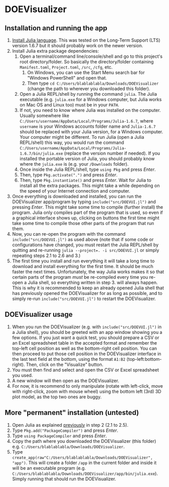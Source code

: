 # DOEVisualizer

## Installation and running the app

1. [Install Julia language](https://julialang.org/downloads/). This was tested on the Long-Term Support (LTS) version 1.6.7 but it should probably work on the newer version.
2. Install Julia extra package dependencies:
   1. Open a terminal/command line/console/shell and go to this project's root directory/folder. So basically the directory/folder containing `Manifest.toml`, `Project.toml`, `/src`, `/cfg`, etc.
      1. On Windows, you can use the Start Menu search bar for "Windows PowerShell" and open that.
      2. Then type `cd C:/Users/blablablabla/Downloads/DOEVisualizer` (change the path to wherever you downloaded this folder).
   2. Open a Julia REPL/shell by running the command `julia`. The Julia executable (e.g. `julia.exe` for a Windows computer, but Julia works on Mac OS and Linux too) must be in your `PATH`.
   3. If not, you need to know where Julia was installed on the computer. Usually somewhere like `C:/Users/username/AppData/Local/Programs/Julia-1.6.7`, where `username` is your Windows accounts folder name and `Julia-1.6.7` should be replaced with your Julia version, for a Windows computer. Your computer might be different. To run Julia (open a Julia REPL/shell) this way, you would run the command `C:/Users/username/AppData/Local/Programs/Julia-1.6.7/bin/julia.exe` (replace the version number if needed). If you installed the portable version of Julia, you should probably know where the `julia.exe` is (e.g. your `/Downloads` folder).
   4. Once inside the Julia REPL/shell, type `using Pkg` and press _Enter_.
   5. Then, type `Pkg.activate(".")` and press _Enter_.
   6. Then, type `Pkg.instantiate()` and press _Enter_. Wait for Julia to install all the extra packages. This might take a while depending on the speed of your Internet connection and computer.
3. Once everything is downloaded and installed, you can run the DOEVisualizer app/program by typing `include("src/DOEVUI.jl")` and pressing _Enter_. This might take some time to compile (further install) the program. Julia only compiles part of the program that is used, so even if a graphical interface shows up, clicking on buttons the first time might take some time to compile those other parts of the program that run them.
4. Now, you can re-open the program with the command `include("src/DOEVUI.jl")` as used above (note that if some code or configurations have changed, you must restart the Julia REPL/shell by quitting and re-running `julia --project=. -i src/DOEVUI.jl` or simply repeating steps 2.1 to 2.6 and 3.)
5. The first time you install and run everything it will take a long time to download and install everything for the first time. It should be much faster the next times. Unfortunately, the way Julia works makes it so that certain parts of the program *must* be re-compiled every time you re-open a Julia shell, so everything written in step 3. will always happen. This is why it is recommended to keep an already opened Julia shell that has previously opened the DOEVisualizer for as long as possible, and to simply re-run `include("src/DOEVUI.jl")` to restart the DOEVisualizer.

## DOEVisualizer usage

1. When you run the DOEVisualizer (e.g. with `include("src/DOEVUI.jl")` in a Julia shell), you should be greeted with an app window showing you a few options. If you just want a quick test, you should prepare a CSV or an Excel spreadsheet table in the accepted format and remember the top-left cell position as well as the bottom-right cell position. You can then proceed to put those cell position in the DOEVisualizer interface in the last text field at the bottom, using the format `A1:B2` (top-left:bottom-right). Then, click on the "Visualize" button.
2. You must then find and select and open the CSV or Excel spreadsheet you used.
3. A new window will then open as the DOEVisualizer.
4. For now, it is recommend to only manipulate (rotate with left-click, move with right-click, zoom with mouse wheel) using the bottom left (3rd) 3D plot model, as the top two ones are buggy.

## More "permanent" installation (untested)

1. Open Julia as explained [previously](#installation-and-running-the-app) in step 2 (2.1 to 2.5).
2. Type `Pkg.add("PackageCompiler")` and press _Enter_.
3. Type `using PackageCompiler` and press _Enter_.
4. Copy the path where you downloaded the DOEVisualizer (this folder) e.g. `C:/Users/blablablabla/Downloads/DOEVisualizer`.
5. Type `create_app(raw"C:/Users/blablablabla/Downloads/DOEVisualizer", "app")`. This will create a folder `/app` in the current folder and inside it will be an executable program (e.g. `C:/Users/blablablabla/Downloads/DOEVisualizer/app/bin/julia.exe`). Simply running that should run the DOEVisualizer.
